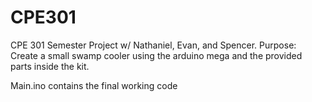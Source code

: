 # CPE301
CPE 301 Semester Project w/ Nathaniel, Evan, and Spencer.
Purpose:
Create a small swamp cooler using the arduino mega and the provided parts inside the kit.

Main.ino contains the final working code
